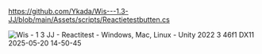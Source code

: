 https://github.com/Ykada/Wis---1.3-JJ/blob/main/Assets/scripts/Reactietestbutten.cs

![Wis - 1 3 JJ - Reactitest - Windows, Mac, Linux - Unity 2022 3 46f1 _DX11_ 2025-05-20 14-50-45](https://github.com/user-attachments/assets/05d055ce-cff4-4947-9373-19060c0fc6be)
